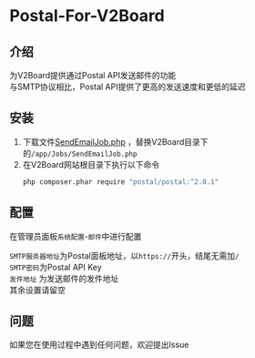 # Postal-For-V2Board

## 介绍

为V2Board提供通过Postal API发送邮件的功能 \
与SMTP协议相比，Postal API提供了更高的发送速度和更低的延迟

## 安装

1. 下载文件[SendEmailJob.php](https://github.com/SideCloudGroup/Postal-For-V2Board/raw/main/app/Jobs/SendEmailJob.php)
   ，替换V2Board目录下的`/app/Jobs/SendEmailJob.php`
2. 在V2Board网站根目录下执行以下命令
    ```bash
    php composer.phar require "postal/postal:^2.0.1"
    ```

## 配置

在管理员面板`系统配置`-`邮件`中进行配置

`SMTP服务器地址`为Postal面板地址，以`https://`开头，结尾无需加`/` \
`SMTP密码`为Postal API Key \
`发件地址` 为发送邮件的发件地址 \
其余设置请留空

## 问题

如果您在使用过程中遇到任何问题，欢迎提出Issue